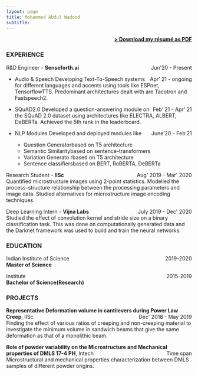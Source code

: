 ```yaml
---
layout: page
title: Mohammed Abdul Wadood
subtitle: 
---
```


<span style="float: right; "><a href="{{ '/assets/resume.pdf' | prepend: site.baseurl }}"><strong>> Download my résumé as PDF</strong></a> </span>
<br>

### EXPERIENCE

R&D Engineer - **Senseforth.ai** <span style="float: right; ">Jun'20 - Present</span>  

- Audio & Speech <span style="float: right; ">Apr’ 21 - ongoing</span>
Developing Text-To-Speech systems for different languages and accents using tools like ESPnet, TensorflowTTS. Predominant architectures dealt with are Tacotron and Fastspeech2.

- SQuAD2.0 <span style="float: right; ">Feb’ 21 - Apr’ 21</span>
 Developed a question-answering module on the SQuAD 2.0 dataset using architectures like ELECTRA, ALBERT, DeBERTa. Achieved the 5th rank in the leaderboard.
 
- NLP Modules <span style="float: right; ">June’20 - Feb’21</span>
 Developed and deployed modules like
   - Question Generatorbased on T5 architecture
   - Semantic Similaritybased on sentence-transformers
   - Variation Generato rbased on T5 architecture
   - Sentence classifiersbased on BERT, RoBERTA, DeBERTa

 
Research Student - **IISc** <span style="float: right; ">Aug' 2019 - Mar' 2020</span>  
Quantified microstructure images using 2-point statistics. Modelled the process-structure relationship between the processing parameters and image data.  Studied alternatives for microstructure image encoding techniques. 

Deep Learning Intern - **Vijna Labs** <span style="float: right; ">July 2019 - Dec' 2020</span>  
Studied the effect of convolution kernel and stride size on a binary classification task. This was done on computationally generated data and the Darknet framework was used to build and train the neural networks.


### EDUCATION

Indian Institute of Science <span style="float: right; ">2019-2020</span>  
**Master of Science**    
 
Institute <span style="float: right; ">2015-2019</span>  
**Bachelor of Science(Research)**  


### PROJECTS
**Representative Deformation volume in cantilevers during Power Law Creep**, IISc <span style="float: right; ">Dec' 2018 - May 2019</span>  
Finding the effect of various ratios of creeping and non-creeping material to investigate the minimum volume in sandwich beams that give the same deformation as that of a monolithic beam. 

**Role of powder variability on the Microstructure and Mechanical properties of  DMLS 17-4 PH**, Intech <span style="float: right; ">Time span</span>  
Microstructural and mechanical properties characterization between DMLS samples of different powder origins.

